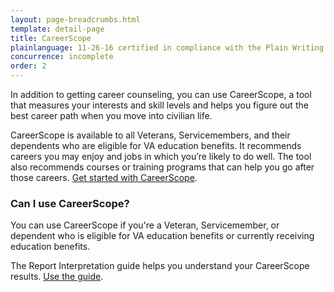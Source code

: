 ```yaml
---
layout: page-breadcrumbs.html
template: detail-page
title: CareerScope
plainlanguage: 11-26-16 certified in compliance with the Plain Writing Act
concurrence: incomplete
order: 2
---
```


<div class="va-introtext">

In addition to getting career counseling, you can use CareerScope, a tool that measures your interests and skill levels and helps you figure out the best career path when you move into civilian life. 

</div>

CareerScope is available to all Veterans, Servicemembers, and their dependents who are eligible for VA education benefits. It recommends careers you may enjoy and jobs in which you’re likely to do well. The tool also recommends courses or training programs that can help you go after those careers. [Get started with CareerScope](https://va.careerscope.net/gibill).

<h3 itemprop="name">Can I use CareerScope?</h3>
<div itemprop="acceptedAnswer" itemscope itemtype="http://schema.org/Answer">
<div itemprop="text">

You can use CareerScope if you're a Veteran, Servicemember, or dependent who is eligible for VA education benefits or currently receiving education benefits.


The Report Interpretation guide helps you understand your CareerScope results. [Use the guide](http://www.benefits.va.gov/gibill/docs/job_aids/CareerScope_Report_Interpretation.pdf).
